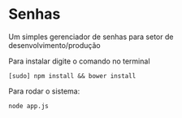 Senhas
======

Um simples gerenciador de senhas para setor de desenvolvimento/produção

Para instalar digite o comando no terminal

	[sudo] npm install && bower install
	
Para rodar o sistema:

	node app.js
